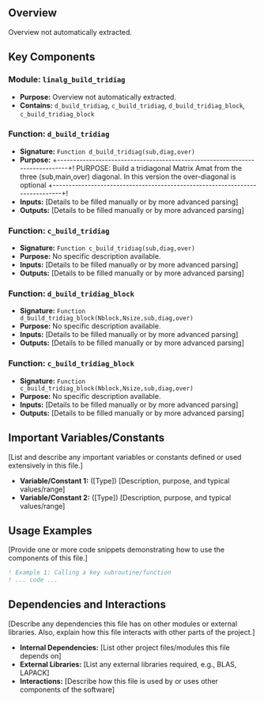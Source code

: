 ## Overview

Overview not automatically extracted.

## Key Components

### Module: `linalg_build_tridiag`
- **Purpose:** Overview not automatically extracted.
- **Contains:** `d_build_tridiag`, `c_build_tridiag`, `d_build_tridiag_block`, `c_build_tridiag_block`

### Function: `d_build_tridiag`
- **Signature:** `Function d_build_tridiag(sub,diag,over)`
- **Purpose:** +-----------------------------------------------------------------------------+!
  PURPOSE: Build a tridiagonal Matrix Amat from the three (sub,main,over) diagonal.
  In this version the over-diagonal is optional
  +-----------------------------------------------------------------------------+!
- **Inputs:** [Details to be filled manually or by more advanced parsing]
- **Outputs:** [Details to be filled manually or by more advanced parsing]

### Function: `c_build_tridiag`
- **Signature:** `Function c_build_tridiag(sub,diag,over)`
- **Purpose:** No specific description available.
- **Inputs:** [Details to be filled manually or by more advanced parsing]
- **Outputs:** [Details to be filled manually or by more advanced parsing]

### Function: `d_build_tridiag_block`
- **Signature:** `Function d_build_tridiag_block(Nblock,Nsize,sub,diag,over)`
- **Purpose:** No specific description available.
- **Inputs:** [Details to be filled manually or by more advanced parsing]
- **Outputs:** [Details to be filled manually or by more advanced parsing]

### Function: `c_build_tridiag_block`
- **Signature:** `Function c_build_tridiag_block(Nblock,Nsize,sub,diag,over)`
- **Purpose:** No specific description available.
- **Inputs:** [Details to be filled manually or by more advanced parsing]
- **Outputs:** [Details to be filled manually or by more advanced parsing]

## Important Variables/Constants

[List and describe any important variables or constants defined or used extensively in this file.]

- **Variable/Constant 1:** ([Type]) [Description, purpose, and typical values/range]
- **Variable/Constant 2:** ([Type]) [Description, purpose, and typical values/range]

## Usage Examples

[Provide one or more code snippets demonstrating how to use the components of this file.]

```fortran
! Example 1: Calling a key subroutine/function
! ... code ...
```

## Dependencies and Interactions

[Describe any dependencies this file has on other modules or external libraries. Also, explain how this file interacts with other parts of the project.]

- **Internal Dependencies:** [List other project files/modules this file depends on]
- **External Libraries:** [List any external libraries required, e.g., BLAS, LAPACK]
- **Interactions:** [Describe how this file is used by or uses other components of the software]
